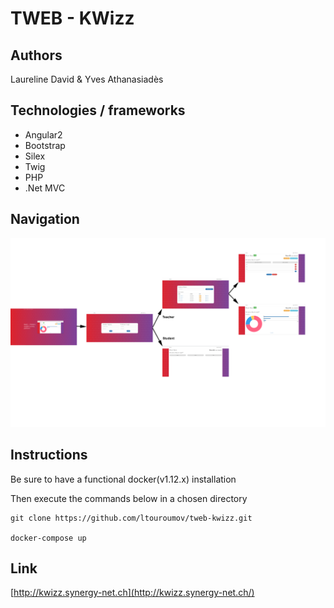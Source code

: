 # TWEB - KWizz
## Authors
Laureline David & Yves Athanasiadès

## Technologies / frameworks
  * Angular2
  * Bootstrap
  * Silex
  * Twig
  * PHP
  * .Net MVC

## Navigation
![image](nav_chart.png)

## Instructions
Be sure to have a functional docker(v1.12.x) installation

Then execute the commands below in a chosen directory

```
git clone https://github.com/ltouroumov/tweb-kwizz.git

docker-compose up
```

## Link
[http://kwizz.synergy-net.ch](http://kwizz.synergy-net.ch/)